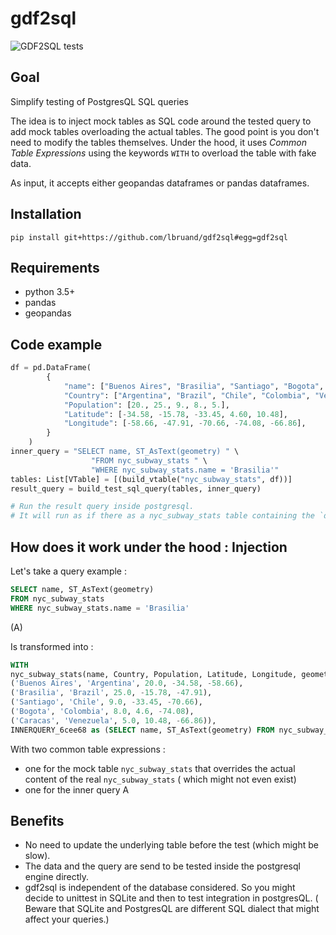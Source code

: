 # gdf2sql

![GDF2SQL tests](https://github.com/lbruand/gdf2sql/actions/workflows/python-package.yml/badge.svg)

## Goal

Simplify testing of PostgresQL SQL queries

The idea is to inject mock tables as SQL code around the tested query to add mock tables overloading the actual tables.
The good point is you don't need to modify the tables themselves.
Under the hood, it uses *Common Table Expressions* using the keywords `WITH` to overload
the table with fake data.

As input, it accepts either geopandas dataframes or pandas dataframes.

## Installation

```
pip install git+https://github.com/lbruand/gdf2sql#egg=gdf2sql
```

## Requirements

 * python 3.5+
 * pandas
 * geopandas

## Code example

```python
df = pd.DataFrame(
        {
            "name": ["Buenos Aires", "Brasilia", "Santiago", "Bogota", "Caracas"],
            "Country": ["Argentina", "Brazil", "Chile", "Colombia", "Venezuela"],
            "Population": [20., 25., 9., 8., 5.],
            "Latitude": [-34.58, -15.78, -33.45, 4.60, 10.48],
            "Longitude": [-58.66, -47.91, -70.66, -74.08, -66.86],
        }
    )
inner_query = "SELECT name, ST_AsText(geometry) " \
                  "FROM nyc_subway_stats " \
                  "WHERE nyc_subway_stats.name = 'Brasilia'"
tables: List[VTable] = [(build_vtable("nyc_subway_stats", df))]
result_query = build_test_sql_query(tables, inner_query)

# Run the result query inside postgresql.
# It will run as if there as a nyc_subway_stats table containing the `df` dataframe.
```

## How does it work under the hood : Injection


Let's take a query example :

```SQL
SELECT name, ST_AsText(geometry)
FROM nyc_subway_stats
WHERE nyc_subway_stats.name = 'Brasilia'
```
(A)

Is transformed into :

```SQL
WITH
nyc_subway_stats(name, Country, Population, Latitude, Longitude, geometry) AS (VALUES
('Buenos Aires', 'Argentina', 20.0, -34.58, -58.66),
('Brasilia', 'Brazil', 25.0, -15.78, -47.91),
('Santiago', 'Chile', 9.0, -33.45, -70.66),
('Bogota', 'Colombia', 8.0, 4.6, -74.08),
('Caracas', 'Venezuela', 5.0, 10.48, -66.86)),
INNERQUERY_6cee68 as (SELECT name, ST_AsText(geometry) FROM nyc_subway_stats WHERE nyc_subway_stats.name = 'Brasilia') SELECT * FROM INNERQUERY_6cee68
```

With two common table expressions :

 * one for the mock table `nyc_subway_stats` that overrides the actual content of the real `nyc_subway_stats` ( which might not even exist)
 * one for the inner query A



 ## Benefits

 * No need to update the underlying table before the test (which might be slow).
 * The data and the query are send to be tested inside the postgresql engine directly.
 * gdf2sql is independent of the database considered. So you might decide to unittest in SQLite and then to test integration in postgresQL. ( Beware that SQLite and PostgresQL are different SQL dialect that might affect your queries.)
